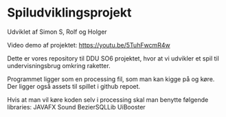 # Spiludviklingsprojekt
Udviklet af Simon S, Rolf og Holger

Video demo af projektet: https://youtu.be/5TuhFwcmR4w

Dette er vores repository til DDU SO6 projektet, hvor at vi udvikler et spil til undervisningsbrug omkring raketter.

Programmet ligger som en processing fil, som man kan kigge på og køre. Der ligger også assets til spillet i github repoet.

Hvis at man vil køre koden selv i processing skal man benytte følgende libraries:
JAVAFX
Sound
BezierSQLLib
UiBooster